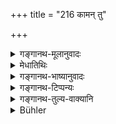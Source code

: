 +++
title = "216 कामन् तु"

+++

<details><summary>गङ्गानथ-मूलानुवादः</summary>

The young man may perform the proper salutation on the ground to the young wives of his Teacher,—saying “here i am.”—(216)
</details>

<details><summary>मेधातिथिः</summary>

**कामम्** इत्य् अरुचिं सूचयति । उत्तरेण चैतत् संबध्यते "विप्रोष्य पादग्रहणम्" (म्ध् २.२१७) इति । **भुवि** तु पादवन्दनम् इष्यत एव । **युवतीनां युवा** द्वयोर् यूनोर् अयं विधिः । यदि बालो ब्रह्मचारी वृद्धा वा गुरुपत्नी तदा पादोपसंग्रहणम् अविरुद्धम् । **असाव् अहम् इति** प्राग् उक्तस्य विधेर् अनुवादः । **विधिवद्** इति व्यस्तपाणिना ॥ २.२१६ ॥
</details>

<details><summary>गङ्गानथ-भाष्यानुवादः</summary>

‘*May*’ signifies dis-satisfaction on the part of the author; or, it may bo construed with the next verse.

‘*On the ground*’—the clasping of the feet is not necessarily meant to be done.

‘*The young man..... to the young wives*’;—*i.e*., what is here laid down pertains to cases where both parties are young. If the student is a child, or the Teacher’s wife is old, then the clasping of the feet is unobjectionable.

‘*Here I am*’;—this refers to the rule prescribed before (in 123).

‘*Proper*’—*i.e*., with upturned hands, etc. (see 72).—(216)
</details>

<details><summary>गङ्गानथ-टिप्पन्यः</summary>

This verse is quoted in *Parāśaramādhava* (Ācāra, p. 30l), as laying
down how, in view of the foregoing text, the young student is to behave
towards the Teacher’s wife;—also in *Vīramitrodaya* (Saṃskāra, p. 462),
which remarks that the term ‘*yuvā*’, ‘young man,’ in this verse makes
it clear that the mention of ‘twenty years’ in verse 212 is meant to
stand for youth in general;—in *Saṃskāramayūkha* (p. 47) as laying down
the necessity of saluting the Teacher’s wives;—and in *Smṛticandrikā*
(Saṃskāra, p. 104).
</details>

<details><summary>गङ्गानथ-तुल्य-वाक्यानि</summary>

*Viṣṇu* (32-14).—\[Reproduces Manu.\]
</details>

<details><summary>Bühler</summary>

216	But at his pleasure a young student may prostrate himself on the ground before the young wife of a teacher, in accordance with the rule, and say, 'I, N. N., (worship thee, O lady).'
</details>
